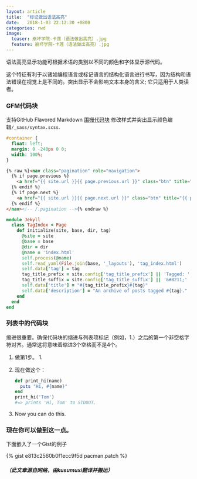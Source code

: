 ```yaml
---
layout: article
title:  "标记做出语法高亮"
date:   2018-1-03 22:12:30 +0800
categories: rwd
image:
  teaser: 崩坏学院-卡莲（语法做出高亮）.jpg
  feature: 崩坏学院-卡莲（语法做出高亮）.jpg
---
```


语法高亮显示功能可根据术语的类别以不同的颜色和字体显示源代码。



这个特征有利于以诸如编程语言或标记语言的结构化语言进行书写，因为结构和语法错误在视觉上是不同的。突出显示不会影响文本本身的含义; 它只适用于人类读者。

[^1]: <http://en.wikipedia.org/wiki/Syntax_highlighting>

### GFM代码块

支持GitHub Flavored Markdown [围栅代码块](https://help.github.com/articles/creating-and-highlighting-code-blocks/)  修改样式并突出显示颜色编辑`/_sass/syntax.scss`.

```css
#container {
  float: left;
  margin: 0 -240px 0 0;
  width: 100%;
}
```

```html
{% raw %}<nav class="pagination" role="navigation">
  {% if page.previous %}
    <a href="{{ site.url }}{{ page.previous.url }}" class="btn" title="{{ page.previous.title }}">Previous article</a>
  {% endif %}
  {% if page.next %}
    <a href="{{ site.url }}{{ page.next.url }}" class="btn" title="{{ page.next.title }}">Next article</a>
  {% endif %}
</nav><!-- /.pagination -->{% endraw %}
```

```ruby
module Jekyll
  class TagIndex < Page
    def initialize(site, base, dir, tag)
      @site = site
      @base = base
      @dir = dir
      @name = 'index.html'
      self.process(@name)
      self.read_yaml(File.join(base, '_layouts'), 'tag_index.html')
      self.data['tag'] = tag
      tag_title_prefix = site.config['tag_title_prefix'] || 'Tagged: '
      tag_title_suffix = site.config['tag_title_suffix'] || '&#8211;'
      self.data['title'] = "#{tag_title_prefix}#{tag}"
      self.data['description'] = "An archive of posts tagged #{tag}."
    end
  end
end
```

### 列表中的代码块

缩进很重要。确保代码块的缩进与列表项标记（例如，1.）之后的第一个非空格字符对齐。通常这将意味着缩进3个空格而不是4个。

1. 做第1步。 1.
2. 现在做这个：
   
   ```ruby
   def print_hi(name)
     puts "Hi, #{name}"
   end
   print_hi('Tom')
   #=> prints 'Hi, Tom' to STDOUT.
   ```
        
3. Now you can do this.

### 现在你可以做到这一点。

下面嵌入了一个Gist的例子

{% gist e813c2560b0f1ecc9f5d pacman.patch %}


##### （此文章源自网络，由kusumuxi翻译并搬运）
